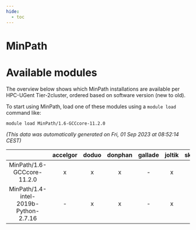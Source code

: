 ```yaml
---
hide:
  - toc
---
```


MinPath
=======

# Available modules


The overview below shows which MinPath installations are available per HPC-UGent Tier-2cluster, ordered based on software version (new to old).

To start using MinPath, load one of these modules using a `module load` command like:

```shell
module load MinPath/1.6-GCCcore-11.2.0
```

*(This data was automatically generated on Fri, 01 Sep 2023 at 08:52:14 CEST)*  

| |accelgor|doduo|donphan|gallade|joltik|skitty|swalot|victini|
| :---: | :---: | :---: | :---: | :---: | :---: | :---: | :---: | :---: |
|MinPath/1.6-GCCcore-11.2.0|x|x|x|-|x|x|x|x|
|MinPath/1.4-intel-2019b-Python-2.7.16|-|x|x|-|x|x|-|x|
